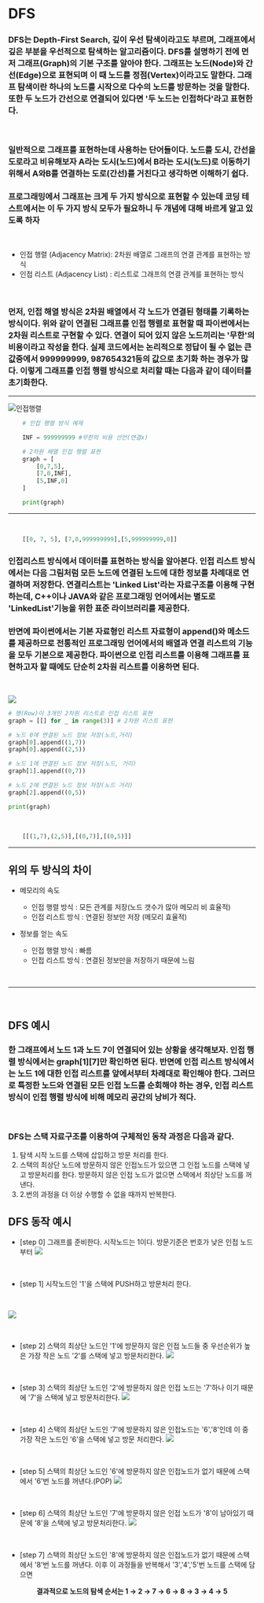 # DFS
### DFS는 Depth-First Search, 깊이 우선 탐색이라고도 부르며, 그래프에서 깊은 부분을 우선적으로 탐색하는 알고리즘이다. DFS를 설명하기 전에 먼저 그래프(Graph)의 기본 구조를 알아야 한다. 그래프는 노드(Node)와 간선(Edge)으로 표현되며 이 때 노드를 정점(Vertex)이라고도 말한다. 그래프 탐색이란 하나의 노드를 시작으로 다수의 노드를 방문하는 것을 말한다. 또한 두 노드가 간선으로 연결되어 있다면 '두 노드는 인접하다'라고 표현한다.

<br/>

### 일반적으로 그래프를 표현하는데 사용하는 단어들이다. 노드를 도시, 간선을 도로라고 비유해보자 A라는 도시(노드)에서 B라는 도시(노드)로 이동하기 위해서 A와B를 연결하는 도로(간선)를 거친다고 생각하면 이해하기 쉽다.

### 프로그래밍에서 그래프는 크게 두 가지 방식으로 표현할 수 있는데 코딩 테스트에서는 이 두 가지 방식 모두가 필요하니 두 개념에 대해 바르게 알고 있도록 하자

<br/>

* 인접 행렬 (Adjacency Matrix): 2차원 배열로 그래프의 연결 관계를 표현하는 방식
* 인접 리스트 (Adjacency List) : 리스트로 그래프의 연결 관계를 표현하는 방식

</br>

### 먼저, 인접 해열 방식은 2차원 배열에서 각 노드가 연결된 형태를 기록하는 방식이다. 위와 같이 연결된 그래프를 인접 행렬로 표현할 때 파이썬에서는 2차원 리스트로 구현할 수 있다. 연결이 되어 있지 않은 노드끼리는 '무한'의 비용이라고 작성을 한다. 실제 코드에서는 논리적으로 정답이 될 수 없는 큰 값중에서 999999999, 987654321등의 값으로 초기화 하는 경우가 많다. 이렇게 그래프를 인접 행렬 방식으로 처리할 때는 다음과 같이 데이터를 초기화한다.

<hr/>

![인접행렬](https://images.velog.io/images/alsgk721/post/17a5671a-40c3-436e-999f-830827cdf76e/image.png)

```python
    # 인접 행렬 방식 예제

    INF = 999999999 #무한의 비용 선언(연결x)

    # 2차원 배열 인접 행렬 표현
    graph = [
        [0,7,5],
        [7,0,INF],
        [5,INF,0]
    ]

    print(graph)
```

<hr/>
<br/>

```python
    [[0, 7, 5], [7,0,999999999],[5,999999999,0]]
```


### 인접리스트 방식에서 데이터를 표현하는 방식을 알아본다. 인접 리스트 방식에서는 다음 그림처럼 모든 노드에 연결된 노드에 대한 정보를 차례대로 연결하며 저장한다. 연결리스트는 'Linked List'라는 자료구조를 이용해 구현하는데, C++이나 JAVA와 같은 프로그래밍 언어에서는 별도로 'LinkedList'기능을 위한 표준 라이브러리를 제공한다. 
### 반면에 파이썬에서는 기본 자료형인 리스트 자료형이 append()와 메소드를 제공하므로 전통적인 프로그래밍 언어에서의 배열과 연결 리스트의 기능을 모두 기본으로 제공한다. 파이썬으로 인접 리스트를 이용해 그래프를 표현하고자 할 때에도 단순히 2차원 리스트를 이용하면 된다.

</br>

![](https://images.velog.io/images/alsgk721/post/261d4d49-3d81-4539-83b3-9d9a42b382c2/image.png)

```python
# 행(Row)이 3개인 2차원 리스트로 인접 리스트 표현
graph = [[] for _ in range(3)] # 2차원 리스트 표현

# 노드 0에 연결된 노드 정보 저장(노드,거리)
graph[0].append((1,7))
graph[0].append((2,5))

# 노드 1에 연결된 노드 정보 저장(노드, 거리)
graph[1].append((0,7))

# 노드 2에 연결된 노드 정보 저장(노드 거리)
graph[2].append((0,5))

print(graph)

```

<br/>

```python
    [[(1,7),(2,5)],[(0,7)],[(0,5)]]
```

<hr/>

## 위의 두 방식의 차이

+ 메모리의 속도
    - 인접 행렬 방식 : 모든 관계를 저장(노드 갯수가 많아 메모리 비 효율적)
    - 인접 리스트 방식 : 연결된 정보만 저장 (메모리 효율적)

+ 정보를 얻는 속도
    - 인접 행렬 방식 : 빠름
    - 인접 리스트 방식 : 연결된 정보만을 저장하기 때문에 느림

<br/>
<hr/>
<br/>

## DFS 예시
### 한 그래프에서 노드 1과 노드 7이 연결되어 있는 상황을 생각해보자. 인접 행렬 방식에서는 graph[1][7]만 확인하면 된다. 반면에 인접 리스트 방식에서는 노드 1에 대한 인접 리스트를 앞에서부터 차례대로 확인해야 한다. 그러므로 특정한 노드와 연결된 모든 인접 노드를 순회해야 하는 경우, 인접 리스트 방식이 인접 행렬 방식에 비해 메모리 공간의 낭비가 적다.

<br/>

### DFS는  스택 자료구조를 이용하여 구체적인 동작 과정은 다음과 같다.

1. 탐색 시작 노드를 스택에 삽입하고 방문 처리를 한다.
2. 스택의 최상단 노드에 방문하지 않은 인접노드가 있으면 그 인접 노드를 스택에 넣고 방문처리를 한다. 방문하지 않은 인접 노드가 없으면 스택에서 최상단 노드를 꺼낸다.
3. 2.번의 과정을 더 이상 수행할 수 없을 때까지 반복한다.


## DFS 동작 예시
* [step 0] 그래프를 준비한다. 시작노드는 1이다. 방문기준은 번호가 낮은 인접 노드 부터
![](https://blog.kakaocdn.net/dn/Rpk1U/btqSEKqhtGM/jfSwJl4aeP0zQfHTrb7Ia1/img.png)


<br/>

* [step 1] 시작노드인 '1'을 스택에 PUSH하고 방문처리 한다.
<br/>

![](https://img1.daumcdn.net/thumb/R1280x0/?scode=mtistory2&fname=https%3A%2F%2Fblog.kakaocdn.net%2Fdn%2FbDEE6U%2FbtqSEKKynR8%2Fly6bkQecX5FtxBoHilwufK%2Fimg.png)

<br/>

* [step 2] 스택의 최상단 노드인 '1'에 방문하지 않은 인접 노드들 중 우선순위가 높은 가장 작은 노드 '2'를 스택에 넣고 방문처리한다. 
![](https://img1.daumcdn.net/thumb/R1280x0/?scode=mtistory2&fname=https%3A%2F%2Fblog.kakaocdn.net%2Fdn%2Fuo2da%2FbtqSpGQjd6a%2FUulFHBRkDTkZ7ERbcl7YQ0%2Fimg.png)

<br/>

* [step 3] 스택의 최상단 노드인 '2'에 방문하지 않은 인접 노드는 '7'하나
이기 때문에 '7'을 스택에 넣고 방문처리한다.
![](https://img1.daumcdn.net/thumb/R1280x0/?scode=mtistory2&fname=https%3A%2F%2Fblog.kakaocdn.net%2Fdn%2FbBdav4%2FbtqSELCGmj5%2FfgUWCsahpOQkyj4873iEz1%2Fimg.png)

<br/>

* [step 4] 스택의 최상단 노드인 '7'에 방문하지 않은 인접노드는 '6','8'인데
이 중 가장 작은 노드인 '6'을 스택에 넣고 방문 처리한다.
![](https://img1.daumcdn.net/thumb/R1280x0/?scode=mtistory2&fname=https%3A%2F%2Fblog.kakaocdn.net%2Fdn%2FbevxIg%2FbtqSDunEvte%2FeGnhkU8uSGGuvzKJSLThf1%2Fimg.png)

<br/>

* [step 5] 스택의 최상단 노드인 '6'에 방문하지 않은 인접노드가 없기 때문에 
스택에서 '6'번 노드를 꺼낸다.(POP)
![](https://img1.daumcdn.net/thumb/R1280x0/?scode=mtistory2&fname=https%3A%2F%2Fblog.kakaocdn.net%2Fdn%2FbskX80%2FbtqSjAiNnVI%2FIneXiX7pKMXp4ALakfrGmk%2Fimg.png)

<br/>

* [step 6] 스택의 최상단 노드인 '7'에 방문하지 않은 인접 노드가 '8'이 남아있기 때문에 '8'을 스택에 넣고 방문처리한다.
![](https://img1.daumcdn.net/thumb/R1280x0/?scode=mtistory2&fname=https%3A%2F%2Fblog.kakaocdn.net%2Fdn%2FpulBx%2FbtqSEL3Nwiy%2FpzaNlfEcoVOHozkTh0sOBk%2Fimg.png)

<br/>

* [step 7] 스택의 최상단 노드인 '8'에 방문하지 않은 인접노드가 없기 때문에 
스택에서 '8'번 노드를 꺼낸다. 이후 이 과정들을 반복해서 '3','4','5'번 노드를 스택에 담으면
<div  style="text-align: center;">
    <b>결과적으로 노드의 탐색 순서는 1 → 2 → 7 → 6 → 8 → 3 → 4 → 5</b>
</div>

